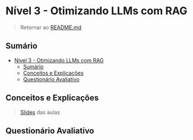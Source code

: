 # Nível 3 - Otimizando LLMs com RAG

> Retornar ao [README.md](../../../README.md)

## Sumário

- [Nível 3 - Otimizando LLMs com RAG](#nível-3---otimizando-llms-com-rag)
  - [Sumário](#sumário)
  - [Conceitos e Explicações](#conceitos-e-explicações)
  - [Questionário Avaliativo](#questionário-avaliativo)

## Conceitos e Explicações

> [Slides](../pdf/n3.pdf) das aulas

## Questionário Avaliativo
